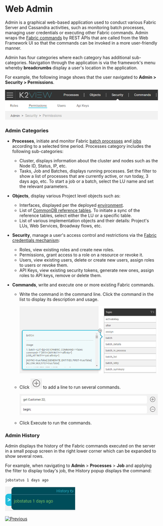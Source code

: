 # Web Admin

Admin is a graphical web-based application used to conduct various Fabric Server and Cassandra activities, such as monitoring batch processes, managing user credentials or executing other Fabric commands. Admin wraps the [Fabric commands](/articles/02_fabric_architecture/04_fabric_commands.md) by REST APIs that are called from the Web Framework UI so that the commands can be invoked in a more user-friendly manner. 

Admin has four categories where each category has additional sub-categories. Navigation through the application is via the framework's menu whereby **breadcrumbs** display a user's location in the application. 

For example, the following image shows that the user navigated to **Admin > Security > Permissions**.

![image](images/30_03_1.PNG)

### Admin Categories

* **Processes**, initiate and monitor Fabric [batch processes](/articles/20_jobs_and_batch_services/11_batch_process_overview.md) and [jobs](/articles/20_jobs_and_batch_services/01_fabric_jobs_overview.md) according to a selected time period. Processes category includes the following sub-categories:

  * Cluster, displays information about the cluster and nodes such as the Node ID, Status, IP, etc.
  * Tasks, Job and Batches, displays running processes. Set the filter to show a list of processes that are currently active, or run today, 3 days ago, etc. To start a job or a batch, select the LU name and set the relevant parameters.

* **Objects**, display various Project level objects such as:
  
  * Interfaces, displayed per the deployed [environment](/articles/25_environments/01_environments_overview.md).
  * List of [CommonDB reference tables](/articles/22_reference(commonDB)_tables/01_fabric_commonDB_overview.md). To initiate a sync of the reference tables, select either the LU or a specific table.
  * List of various implementation objects and their details: Project's LUs, Web Services, Broadway flows, etc.
  
* **Security**, manage a user's access control and restrictions via the [Fabric credentials mechanism](/articles/17_fabric_credentials/01_fabric_credentials_overview.md):
  * Roles, view existing roles and create new roles.
  * Permissions, grant access to a role on a resource or revoke it.
  * Users, view existing users, delete or create new users, assign roles to users or revoke them.
  * API Keys, view existing security tokens, generate new ones, assign roles to API keys, remove or delete them.
  
* **Commands**, write and execute one or more existing Fabric commands. 

  * Write the command in the command line. Click the command in the list to display its description and usage.

    <img src="images/30_03_2.PNG" alt="image" style="zoom:67%;" />

  * Click ![image](images/30_03_icon.PNG) to add a line to run several commands. 

    <img src="images/30_03_3.PNG" alt="image"  />
    
  * Click Execute to run the commands.

### Admin History

Admin displays the history of the Fabric commands executed on the server in a small popup screen in the right lower corner which can be expanded to show several rows.

For example, when navigating to **Admin** > **Processes** > **Job** and applying the filter to display today's job, the History popup displays the command: 

~~~
jobstatus 1 days ago
~~~

![image](images/30_03_history.PNG)

[![Previous](/articles/images/Previous.png)](/articles/30_web_framework/02_preintegrated_apps_overview.md)
